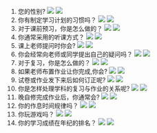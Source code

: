 1. 您的性别?
![](chart/chart0.png)
![](chart/chart1.png)
2. 你有制定学习计划的习惯吗？
![](chart/chart2.png)
![](chart/chart3.png)
3. 对于课前预习，你是怎么做的？
![](chart/chart4.png)
![](chart/chart5.png)
4. 你通常采用的听课方式？
![](chart/chart6.png)
![](chart/chart7.png)
5. 课上老师提问时你会?
![](chart/chart8.png)
![](chart/chart9.png)
6. 你会经常向老师或同学提出自己的疑问吗？
![](chart/chart10.png)
![](chart/chart11.png)
7. 对于复习，你是怎么做的？
![](chart/chart12.png)
![](chart/chart13.png)
8. 如果老师布置作业让你完成,你会?
![](chart/chart14.png)
![](chart/chart15.png)
9. 试卷或作业发下来后如何订正呢?
![](chart/chart16.png)
![](chart/chart17.png)
10. 你是怎样处理学科的复习与作业的关系呢?
![](chart/chart18.png)
![](chart/chart19.png)
11. 晚自修完成作业后，你通常会?
![](chart/chart20.png)
![](chart/chart21.png)
12. 你的作息时间规律吗？
![](chart/chart22.png)
![](chart/chart23.png)
13. 你玩游戏吗？
![](chart/chart24.png)
![](chart/chart25.png)
14. 你的学习成绩在年纪的排名？
![](chart/chart26.png)
![](chart/chart27.png)
